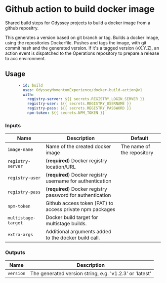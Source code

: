 # Github action to build docker image

Shared build steps for Odyssey projects to build a docker image from a github repositry.

This generates a version based on git branch or tag.
Builds a docker image, using the repositories Dockerfile.
Pushes and tags the image, with git commit hash and the generated version.
If it's a tagged version (vX.Y.Z), an action event is dispatched to the Operations repository to prepare a release to acc environment.


## Usage

```yml
      - id: build
        uses: OdysseyMomentumExperience/docker-build-action@v1
        with:
          registry-server: ${{ secrets.REGISTRY_LOGIN_SERVER }}
          registry-user: ${{ secrets.REGISTRY_USERNAME }}
          registry-pass: ${{ secrets.REGISTRY_PASSWORD }}
          npm-token: ${{ secrets.NPM_TOKEN }}
```

### Inputs
| Name | Description | Default |
| --- | --- | --- |
| `image-name` | Name of the created docker image | The name of the repository |
| `registry-server` | (**required**) Docker registry location/URL |  |
| `registry-user` | (**required**) Docker registry username for authentication |  |
| `registry-pass` | (**required**) Docker registry password for authentication |  |
| `npm-token` | Github access token (PAT) to access private npm packages |  |
| `multistage-target` | Docker build target for multistage builds.  |  |
| `extra-args` | Additional arguments added to the docker build call.  |  |

### Outputs
| Name | Description |
| --- | --- |
| `version` | The generated version string, e.g. 'v1.2.3' or 'latest' |
